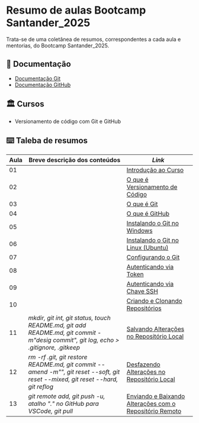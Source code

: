 # Resumo de aulas Bootcamp Santander_2025 

Trata-se de uma coletânea de resumos, correspondentes a cada aula e mentorias, do Bootcamp Santander_2025.

## 📄 Documentação
- [Documentação Git](https://git-scm.com/doc)
- [Documentação GitHub](https://docs.github.com/pt)

## 🏛️ Cursos
- Versionamento de código com Git e GitHub
## ⌨️ Taleba de resumos
|  Aula  | Breve descrição dos conteúdos|*Link*  |
| ------  | ------ | ------- |
| 01 |  |[Introdução ao Curso](https://web.dio.me/track/santander-2025-python-back-end/course/406684a4-396d-4160-94b9-ead934e18564/learning/f3cbaa66-efbd-4c25-842e-2069c188c066?autoplay=1&back=%2Ftrack%2Fsantander-2025-python-back-end) |
| 02|   |[O que é Versionamento de Código](https://web.dio.me/track/santander-2025-python-back-end/course/406684a4-396d-4160-94b9-ead934e18564/learning/68183181-bc0a-4b66-a877-42dd42b5bc9c?autoplay=1&back=%2Ftrack%2Fsantander-2025-python-back-end) |
| 03 |   |[O que é Git](https://web.dio.me/track/santander-2025-python-back-end/course/406684a4-396d-4160-94b9-ead934e18564/learning/a7e0b074-3907-4ca8-a74f-8378ffb8f458?autoplay=1&back=%2Ftrack%2Fsantander-2025-python-back-end)|
| 04|    |[O que é GitHub](https://web.dio.me/track/santander-2025-python-back-end/course/406684a4-396d-4160-94b9-ead934e18564/learning/b86569c8-84af-438d-83ae-eb2a728bb291?autoplay=1&back=%2Ftrack%2Fsantander-2025-python-back-end)|
|05|   |[Instalando o Git no Windows](https://web.dio.me/track/santander-2025-python-back-end/course/406684a4-396d-4160-94b9-ead934e18564/learning/c8d73362-9038-4259-af4c-30dcc5551afe?autoplay=1&back=%2Ftrack%2Fsantander-2025-python-back-end)|
|06|   |[Instalando o Git no Linux (Ubuntu)](https://web.dio.me/track/santander-2025-python-back-end/course/406684a4-396d-4160-94b9-ead934e18564/learning/5e5fe1c6-59d6-4003-b4a1-e9799c7755ec?autoplay=1&back=%2Ftrack%2Fsantander-2025-python-back-end)|
|07|   |[Configurando o Git](https://web.dio.me/track/santander-2025-python-back-end/course/406684a4-396d-4160-94b9-ead934e18564/learning/f9b294d2-f8ca-4364-9031-1e897721b3e2?autoplay=1&back=%2Ftrack%2Fsantander-2025-python-back-end)|
|08|   |[Autenticando via Token](https://web.dio.me/track/santander-2025-python-back-end/course/406684a4-396d-4160-94b9-ead934e18564/learning/3d13d85f-2508-4396-9657-4643d3302c79?autoplay=1&back=%2Ftrack%2Fsantander-2025-python-back-end)|
|09|    |[Autenticando via Chave SSH](https://web.dio.me/track/santander-2025-python-back-end/course/406684a4-396d-4160-94b9-ead934e18564/learning/a53b7d6e-d7a2-40de-a8f9-cc30b42fc93d?autoplay=1&back=%2Ftrack%2Fsantander-2025-python-back-end)|
|10|   |[Criando e Clonando Repositórios](https://web.dio.me/track/santander-2025-python-back-end/course/406684a4-396d-4160-94b9-ead934e18564/learning/a377a00b-461c-4ab0-8258-3addd2fef14c?autoplay=1&back=%2Ftrack%2Fsantander-2025-python-back-end)|
|11|*mkdir, git int, git status, touch README.md, git add README.md, git commit -m"desig commit", git log, echo > .gitignore, .gitkeep*|[Salvando Alterações no Repositório Local](https://web.dio.me/track/santander-2025-python-back-end/course/406684a4-396d-4160-94b9-ead934e18564/learning/599dd3dd-d189-474f-a55c-22f37b4472da?autoplay=1&back=%2Ftrack%2Fsantander-2025-python-back-end)|
|12|*rm -rf .git, git restore README.md, git commit --amend -m"", git reset --soft, git reset --mixed, git reset --hard, git reflog*|[Desfazendo Alterações no Repositório Local](https://web.dio.me/track/santander-2025-python-back-end/course/406684a4-396d-4160-94b9-ead934e18564/learning/3f9f2336-6fd5-44cb-ba39-d1a4f6448023?autoplay=1&back=%2Ftrack%2Fsantander-2025-python-back-end)|
|13|*git remote add, git push -u, atalho "." no GitHub para VSCode, git pull*|[Enviando e Baixando Alterações com o Repositório Remoto](https://web.dio.me/track/santander-2025-python-back-end/course/406684a4-396d-4160-94b9-ead934e18564/learning/dd17c56e-2327-493c-942a-358a49a26549?autoplay=1&back=%2Ftrack%2Fsantander-2025-python-back-end)|

